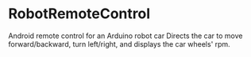 # RobotRemoteControl
Android remote control for an Arduino robot car 
Directs the car to move forward/backward, turn left/right, and displays the car wheels' rpm.
